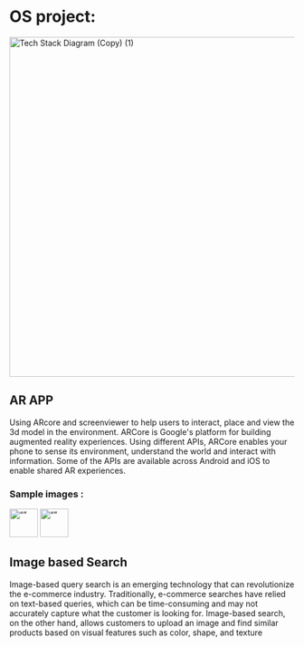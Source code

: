 # OS project:

<img width="600" alt="Tech Stack Diagram (Copy) (1)" src="https://user-images.githubusercontent.com/76277112/231263593-31251f11-e00e-486b-8762-4106b3ea7023.png">

## AR APP

Using ARcore and screenviewer to help users to interact, place and view the 3d model in the environment.
ARCore is Google's platform for building augmented reality experiences. Using different APIs, ARCore enables your phone to sense its environment, understand the world and interact with information. Some of the APIs are available across Android and iOS to enable shared AR experiences.

### Sample images : 

<img src="[https://drive.google.com/file/d/1fTK4qy34fsw-sI91FEhiBLXIFcfCJK8B](https://drive.google.com/drive/folders/1vmpqoyYZDzA33QuBZcWpaXH0Rt74IdPm)" alt= “” width="50" height="50">

<img src="https://drive.google.com/file/d/1pPbUoDsgLvHCzCJLUbAMlAq7EEI5DaDQ" alt= “” width="50" height="50">

## Image based Search

Image-based query search is an emerging technology that can revolutionize the e-commerce industry. Traditionally, e-commerce searches have relied on text-based queries, which can be time-consuming and may not accurately capture what the customer is looking for. Image-based search, on the other hand, allows customers to upload an image and find similar products based on visual features such as color, shape, and texture

